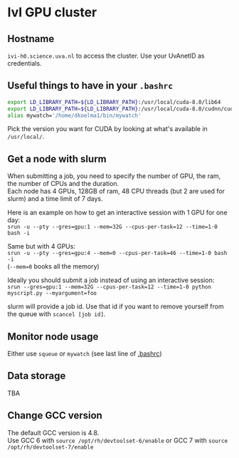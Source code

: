 # IvI GPU cluster

## Hostname

`ivi-h0.science.uva.nl` to access the cluster. Use your UvAnetID as credentials.

## Useful things to have in your `.bashrc`

```bash
export LD_LIBRARY_PATH=${LD_LIBRARY_PATH}:/usr/local/cuda-8.0/lib64
export LD_LIBRARY_PATH=${LD_LIBRARY_PATH}:/usr/local/cuda-8.0/cudnn/cuda/lib64
alias mywatch='/home/dkoelma1/bin/mywatch'
```

Pick the version you want for CUDA by looking at what's available in `/usr/local/`.

## Get a node with slurm

When submitting a job, you need to specify the number of GPU, the ram, the number of CPUs and the duration.  
Each node has 4 GPUs, 128GB of ram, 48 CPU threads (but 2 are used for slurm) and a time limit of 7 days.

Here is an example on how to get an interactive session with 1 GPU for one day:  
`srun -u --pty --gres=gpu:1 --mem=32G --cpus-per-task=12 --time=1-0 bash -i`  

Same but with 4 GPUs:  
`srun -u --pty --gres=gpu:4 --mem=0 --cpus-per-task=46 --time=1-0 bash -i`  
(`--mem=0` books all the memory)

Ideally you should submit a job instead of using an interactive session:  
`srun --gres=gpu:1 --mem=32G --cpus-per-task=12 --time=1-0 python myscript.py --myargument=foo`

slurm will provide a job id. Use that id if you want to remove yourself from the queue with `scancel [job id]`.

## Monitor node usage

Either use `squeue` or `mywatch` (see last line of [.bashrc](#useful-things-to-have-in-your-bashrc))

## Data storage

TBA

## Change GCC version

The default GCC version is 4.8.  
Use GCC 6 with
`source /opt/rh/devtoolset-6/enable`
or GCC 7 with
`source /opt/rh/devtoolset-7/enable`
